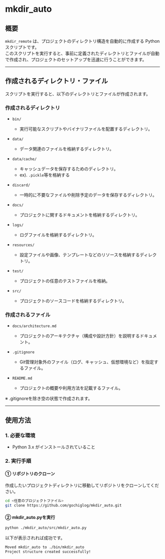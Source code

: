 # mkdir_auto

## **概要**
`mkdir_remote` は、プロジェクトのディレクトリ構造を自動的に作成する Python スクリプトです。  
このスクリプトを実行すると、事前に定義されたディレクトリとファイルが自動で作成され、プロジェクトのセットアップを迅速に行うことができます。

---

## **作成されるディレクトリ・ファイル**
スクリプトを実行すると、以下のディレクトリとファイルが作成されます。

### **作成されるディレクトリ**
- `bin/`  
  - 実行可能なスクリプトやバイナリファイルを配置するディレクトリ。

- `data/`  
  - データ関連のファイルを格納するディレクトリ。

- `data/cache/`  
  - キャッシュデータを保存するためのディレクトリ。
  - ex). `.pickle`等を格納する

- `discard/`  
  - 一時的に不要なファイルや削除予定のデータを保存するディレクトリ。

- `docs/`  
  - プロジェクトに関するドキュメントを格納するディレクトリ。

- `logs/`  
  - ログファイルを格納するディレクトリ。

- `resources/`  
  - 設定ファイルや画像、テンプレートなどのリソースを格納するディレクトリ。

- `test/`  
  - プロジェクトの任意のテストファイルを格納。

- `src/`  
  - プロジェクトのソースコードを格納するディレクトリ。

### **作成されるファイル**
- `docs/architecture.md`  
  - プロジェクトのアーキテクチャ（構成や設計方針）を説明するドキュメント。

- `.gitignore`  
  - Git管理対象外のファイル（ログ、キャッシュ、仮想環境など）を指定するファイル。

- `README.md`  
  - プロジェクトの概要や利用方法を記載するファイル。

※ .gitignoreを除き空の状態で作成されます。

---

## **使用方法**
### **1. 必要な環境**
- Python 3.x がインストールされていること

### **2. 実行手順**
#### **① リポジトリのクローン**
作成したいプロジェクトディレクトリに移動してリポジトリをクローンしてください。
```sh
cd <任意のプロジェクトファイル>
git clone https://github.com/gochiglog/mkdir_auto.git
```
#### **② mkdir_auto.pyを実行**
```sh
python ./mkdir_auto/src/mkdir_auto.py
```
以下が表示されれば成功です。
```sh
Moved mkdir_auto to ./bin/mkdir_auto
Project structure created successfully!
```


